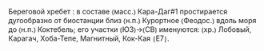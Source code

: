 ---
---

Береговой хребет
: в составе ⦅масс.⦆ Кара-Даг#1 простирается дугообразно от биостанции близ ⦅н.п.⦆ Курортное ⦅Феодос.⦆ вдоль моря до ⦅н.п.⦆ Коктебель; его участки ⦅ЮЗ⦆→⦅СВ⦆ именуются: ⦅хр.⦆ Лобовый, Карагач, Хоба-Тепе, Магнитный, Кок-Кая ⦃Е7⦄.
